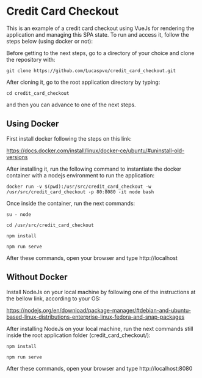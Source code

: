 # Credit Card Checkout

This is an example of a credit card checkout using VueJs for rendering the application and managing this SPA state.
To run and access it, follow the steps below (using docker or not):

Before getting to the next steps, go to a directory of your choice and clone the repository with:

`git clone https://github.com/Lucaspvo/credit_card_checkout.git`

After cloning it, go to the root application directory by typing:

`cd credit_card_checkout`

and then you can advance to one of the next steps.

## Using Docker

First install docker following the steps on this link:

https://docs.docker.com/install/linux/docker-ce/ubuntu/#uninstall-old-versions

After installing it, run the following command to instantiate the docker container with a nodejs environment to run the application:

`docker run -v $(pwd):/usr/src/credit_card_checkout -w /usr/src/credit_card_checkout -p 80:8080 -it node bash`

Once inside the container, run the next commands:

`su - node`

`cd /usr/src/credit_card_checkout`

`npm install`

`npm run serve`

After these commands, open your browser and type http://localhost

## Without Docker

Install NodeJs on your local machine by following one of the instructions at the bellow link, according to your OS:

https://nodejs.org/en/download/package-manager/#debian-and-ubuntu-based-linux-distributions-enterprise-linux-fedora-and-snap-packages

After installing NodeJs on your local machine, run the next commands still inside the root application folder (credit_card_checkout/):

`npm install`

`npm run serve`

After these commands, open your browser and type http://localhost:8080
